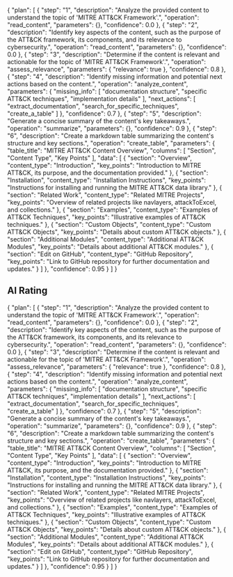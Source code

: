{
  "plan": [
    {
      "step": "1",
      "description": "Analyze the provided content to understand the topic of 'MITRE ATT&CK Framework'.",
      "operation": "read_content",
      "parameters": {},
      "confidence": 0.0
    },
    {
      "step": "2",
      "description": "Identify key aspects of the content, such as the purpose of the ATT&CK framework, its components, and its relevance to cybersecurity.",
      "operation": "read_content",
      "parameters": {},
      "confidence": 0.0
    },
    {
      "step": "3",
      "description": "Determine if the content is relevant and actionable for the topic of 'MITRE ATT&CK Framework'.",
      "operation": "assess_relevance",
      "parameters": {
        "relevance": true
      },
      "confidence": 0.8
    },
    {
      "step": "4",
      "description": "Identify missing information and potential next actions based on the content.",
      "operation": "analyze_content",
      "parameters": {
        "missing_info": [
          "documentation structure",
          "specific ATT&CK techniques",
          "implementation details"
        ],
        "next_actions": [
          "extract_documentation",
          "search_for_specific_techniques",
          "create_a_table"
        ]
      },
      "confidence": 0.7
    },
    {
      "step": "5",
      "description": "Generate a concise summary of the content's key takeaways.",
      "operation": "summarize",
      "parameters": {},
      "confidence": 0.9
    },
    {
      "step": "6",
      "description": "Create a markdown table summarizing the content's structure and key sections.",
      "operation": "create_table",
      "parameters": {
        "table_title": "MITRE ATT&CK Content Overview",
        "columns": [
          "Section",
          "Content Type",
          "Key Points"
        ],
        "data": [
          {
            "section": "Overview",
            "content_type": "Introduction",
            "key_points": "Introduction to MITRE ATT&CK, its purpose, and the documentation provided."
          },
          {
            "section": "Installation",
            "content_type": "Installation Instructions",
            "key_points": "Instructions for installing and running the MITRE ATT&CK data library."
          },
          {
            "section": "Related Work",
            "content_type": "Related MITRE Projects",
            "key_points": "Overview of related projects like navlayers, attackToExcel, and collections."
          },
          {
            "section": "Examples",
            "content_type": "Examples of ATT&CK Techniques",
            "key_points": "Illustrative examples of ATT&CK techniques."
          },
          {
            "section": "Custom Objects",
            "content_type": "Custom ATT&CK Objects",
            "key_points": "Details about custom ATT&CK objects."
          },
          {
            "section": "Additional Modules",
            "content_type": "Additional ATT&CK Modules",
            "key_points": "Details about additional ATT&CK modules."
          },
          {
            "section": "Edit on GitHub",
            "content_type": "GitHub Repository",
            "key_points": "Link to GitHub repository for further documentation and updates."
          }
        ]
      },
      "confidence": 0.95
    }
  ]
}

## AI Rating

{
  "plan": [
    {
      "step": "1",
      "description": "Analyze the provided content to understand the topic of 'MITRE ATT&CK Framework'.",
      "operation": "read_content",
      "parameters": {},
      "confidence": 0.0
    },
    {
      "step": "2",
      "description": "Identify key aspects of the content, such as the purpose of the ATT&CK framework, its components, and its relevance to cybersecurity.",
      "operation": "read_content",
      "parameters": {},
      "confidence": 0.0
    },
    {
      "step": "3",
      "description": "Determine if the content is relevant and actionable for the topic of 'MITRE ATT&CK Framework'.",
      "operation": "assess_relevance",
      "parameters": {
        "relevance": true
      },
      "confidence": 0.8
    },
    {
      "step": "4",
      "description": "Identify missing information and potential next actions based on the content.",
      "operation": "analyze_content",
      "parameters": {
        "missing_info": [
          "documentation structure",
          "specific ATT&CK techniques",
          "implementation details"
        ],
        "next_actions": [
          "extract_documentation",
          "search_for_specific_techniques",
          "create_a_table"
        ]
      },
      "confidence": 0.7
    },
    {
      "step": "5",
      "description": "Generate a concise summary of the content's key takeaways.",
      "operation": "summarize",
      "parameters": {},
      "confidence": 0.9
    },
    {
      "step": "6",
      "description": "Create a markdown table summarizing the content's structure and key sections.",
      "operation": "create_table",
      "parameters": {
        "table_title": "MITRE ATT&CK Content Overview",
        "columns": [
          "Section",
          "Content Type",
          "Key Points"
        ],
        "data": [
          {
            "section": "Overview",
            "content_type": "Introduction",
            "key_points": "Introduction to MITRE ATT&CK, its purpose, and the documentation provided."
          },
          {
            "section": "Installation",
            "content_type": "Installation Instructions",
            "key_points": "Instructions for installing and running the MITRE ATT&CK data library."
          },
          {
            "section": "Related Work",
            "content_type": "Related MITRE Projects",
            "key_points": "Overview of related projects like navlayers, attackToExcel, and collections."
          },
          {
            "section": "Examples",
            "content_type": "Examples of ATT&CK Techniques",
            "key_points": "Illustrative examples of ATT&CK techniques."
          },
          {
            "section": "Custom Objects",
            "content_type": "Custom ATT&CK Objects",
            "key_points": "Details about custom ATT&CK objects."
          },
          {
            "section": "Additional Modules",
            "content_type": "Additional ATT&CK Modules",
            "key_points": "Details about additional ATT&CK modules."
          },
          {
            "section": "Edit on GitHub",
            "content_type": "GitHub Repository",
            "key_points": "Link to GitHub repository for further documentation and updates."
          }
        ]
      },
      "confidence": 0.95
    }
  ]
}
